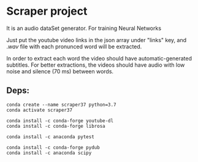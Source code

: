 # Scraper project

It is an audio dataSet generator. For training Neural Networks

Just put the youtube video links in the json array under "links" key, and $.wav$ file with each pronunced word will be extracted.

In order to extract each word the video should have automatic-generated subtitles.
For better extractions, the videos should have audio with low noise and silence (70 ms) between words. 


## Deps:

```
conda create --name scraper37 python=3.7
conda activate scraper37

conda install -c conda-forge youtube-dl
conda install -c conda-forge librosa

conda install -c anaconda pytest

conda install -c conda-forge pydub
conda install -c anaconda scipy

```